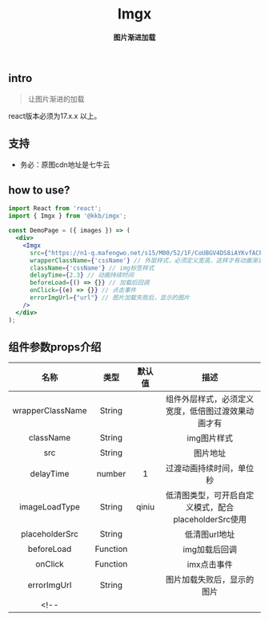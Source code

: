 <h1 align="center"> Imgx  </h1>
<p align="center">
  <b >图片渐进加载</b>
</p>

<br>

## intro

> 让图片渐进的加载

react版本必须为17.x.x 以上。

## 支持

* 务必：原图cdn地址是七牛云

## how to use?

``` jsx
import React from 'react';
import { Imgx } from '@kkb/imgx';

const DemoPage = ({ images }) => (
  <div>
    <Imgx
      src={"https://n1-q.mafengwo.net/s15/M00/52/1F/CoUBGV4DS8iAYKvfACPhDULBto4374.png"}
      wrapperClassName={'cssName'} // 外层样式，必须定义宽高，这样才有动画渐变效果
      className={'cssName'} // img标签样式
      delayTime={2.3} // 动画持续时间
      beforeLoad={() => {}} // 加载后回调
      onClick={(e) => {}} // 点击事件
      errorImgUrl={"url"} // 图片加载失败后，显示的图片
    />
  </div>
);

```

## 组件参数props介绍

| 名称 | 类型 | 默认值 | 描述 |
| :-: | :-: | :-: | :-: |
|  wrapperClassName    |   String  |     |   组件外层样式，必须定义宽度，低倍图过渡效果动画才有  |
|  className    |   String  |     |   img图片样式  |
|  src   |  String   |     |  图片地址   |
|  delayTime   |   number  |  1   |   过渡动画持续时间，单位秒  |
|  imageLoadType   |   String  |  qiniu   |  低清图类型，可开启自定义模式，配合placeholderSrc使用   |
|  placeholderSrc   |   String  |     |   低清图url地址  |
|  beforeLoad   | Function    |     |  img加载后回调   |
|  onClick   | Function    |     | imx点击事件    |
|   errorImgUrl  |  String   |     |  图片加载失败后，显示的图片   |
<!-- |     |     |     |     | -->

